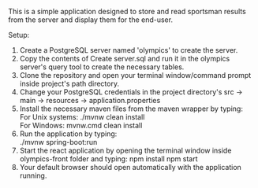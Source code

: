 This is a simple application designed to store and read sportsman results from the server and display them for the end-user.  

Setup:  
1) Create a PostgreSQL server named 'olympics' to create the server.  
2) Copy the contents of Create server.sql and run it in the olympics server's query tool to create the necessary tables.  
3) Clone the repository and open your terminal window/command prompt inside project's path directory.
4) Change your PostgreSQL credentials in the project directory's src -> main -> resources -> application.properties  
5) Install the necessary maven files from the maven wrapper by typing:  
   For Unix systems: ./mvnw clean install  
   For Windows: mvnw.cmd clean install  
6) Run the application by typing:  
   ./mvnw spring-boot:run  
7) Start the react application by opening the terminal window inside olympics-front folder and typing:
   npm install
   npm start  
9) Your default browser should open automatically with the application running.  
